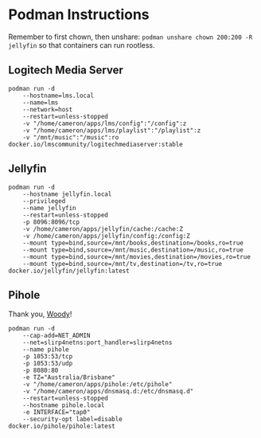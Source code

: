 # Podman Instructions 
Remember to first chown, then unshare: `podman unshare chown 200:200 -R jellyfin` so that containers can run rootless.

## Logitech Media Server
```
podman run -d
	--hostname=lms.local
	--name=lms
	--network=host
	--restart=unless-stopped
	-v "/home/cameron/apps/lms/config":"/config":z
	-v "/home/cameron/apps/lms/playlist":"/playlist":z
	-v "/mnt/music":"/music":ro
docker.io/lmscommunity/logitechmediaserver:stable
```

## Jellyfin
```
podman run -d
	--hostname jellyfin.local
	--privileged 
	--name jellyfin
	--restart=unless-stopped
	-p 8096:8096/tcp
	-v /home/cameron/apps/jellyfin/cache:/cache:Z
	-v /home/cameron/apps/jellyfin/config:/config:Z
	--mount type=bind,source=/mnt/books,destination=/books,ro=true
	--mount type=bind,source=/mnt/music,destination=/music,ro=true
	--mount type=bind,source=/mnt/movies,destination=/movies,ro=true
	--mount type=bind,source=/mnt/tv,destination=/tv,ro=true
docker.io/jellyfin/jellyfin:latest
```

## Pihole
Thank you, [Woody](https://b-woody.com/posts/2022-05-12-pihole-on-a-rootless-podman-container/)!
```
podman run -d
    --cap-add=NET_ADMIN
    --net=slirp4netns:port_handler=slirp4netns
    --name pihole
    -p 1053:53/tcp
    -p 1053:53/udp
    -p 8080:80
    -e TZ="Australia/Brisbane"
    -v "/home/cameron/apps/pihole:/etc/pihole"
    -v "/home/cameron/apps/dnsmasq.d:/etc/dnsmasq.d"
    --restart=unless-stopped
    --hostname pihole.local
    -e INTERFACE="tap0"
    --security-opt label=disable
docker.io/pihole/pihole:latest
```